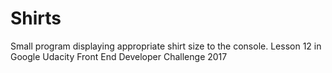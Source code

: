 # Shirts
Small program displaying appropriate shirt size to the console. Lesson 12 in Google Udacity Front End Developer Challenge 2017
